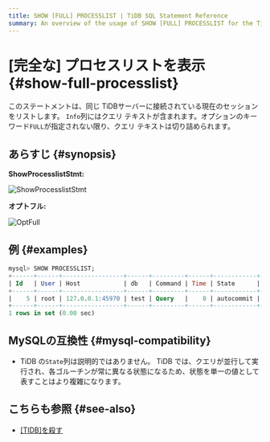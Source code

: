 ```yaml
---
title: SHOW [FULL] PROCESSLIST | TiDB SQL Statement Reference
summary: An overview of the usage of SHOW [FULL] PROCESSLIST for the TiDB database.
---
```


# [完全な] プロセスリストを表示 {#show-full-processlist}

このステートメントは、同じ TiDBサーバーに接続されている現在のセッションをリストします。 `Info`列にはクエリ テキストが含まれます。オプションのキーワード`FULL`が指定されない限り、クエリ テキストは切り詰められます。

## あらすじ {#synopsis}

**ShowProcesslistStmt:**

![ShowProcesslistStmt](/media/sqlgram/ShowProcesslistStmt.png)

**オプトフル:**

![OptFull](/media/sqlgram/OptFull.png)

## 例 {#examples}

```sql
mysql> SHOW PROCESSLIST;
+------+------+-----------------+------+---------+------+------------+------------------+
| Id   | User | Host            | db   | Command | Time | State      | Info             |
+------+------+-----------------+------+---------+------+------------+------------------+
|    5 | root | 127.0.0.1:45970 | test | Query   |    0 | autocommit | SHOW PROCESSLIST |
+------+------+-----------------+------+---------+------+------------+------------------+
1 rows in set (0.00 sec)
```

## MySQLの互換性 {#mysql-compatibility}

-   TiDB の`State`列は説明的ではありません。 TiDB では、クエリが並行して実行され、各ゴルーチンが常に異なる状態になるため、状態を単一の値として表すことはより複雑になります。

## こちらも参照 {#see-also}

-   [[TIDB]を殺す](/sql-statements/sql-statement-kill.md)
